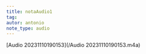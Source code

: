 ```yaml
---
title: notaAudio1
tag:
autor: antonio
note_type: audio
---
```

[Audio 20231110190153](/Audio 20231110190153.m4a)

